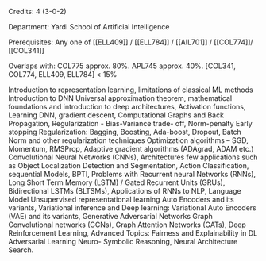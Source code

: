Credits: 4 (3-0-2)

Department: Yardi School of Artificial Intelligence

Prerequisites: Any one of [[ELL409]] / [[ELL784]] / [[AIL701]] / [[COL774]]/ [[COL341]]

Overlaps with: COL775 approx. 80%. APL745 approx. 40%. [COL341, COL774, ELL409, ELL784] < 15%

Introduction to representation learning, limitations of classical ML methods Introduction to DNN Universal approximation theorem, mathematical foundations and introduction to deep architectures, Activation functions, Learning DNN, gradient descent, Computational Graphs and Back Propagation, Regularization - Bias-Variance trade- off, Norm-penalty Early stopping Regularization: Bagging, Boosting, Ada-boost, Dropout, Batch Norm and other regularization techniques Optimization algorithms – SGD, Momentum, RMSProp, Adaptive gradient algorithms (ADAgrad, ADAM etc.) Convolutional Neural Networks (CNNs), Architectures few applications such as Object Localization Detection and Segmentation, Action Classification, sequential Models, BPTI, Problems with Recurrent neural Networks (RNNs), Long Short Term Memory (LSTM) / Gated Recurrent Units (GRUs), Bidirectional LSTMs (BLTSMs), Applications of RNNs to NLP, Language Model Unsupervised representational learning Auto Encoders and its variants, Variational inference and Deep learning: Variational Auto Encoders (VAE) and its variants, Generative Adversarial Networks Graph Convolutional networks (GCNs), Graph Attention Networks (GATs), Deep Reinforcement Learning, Advanced Topics: Fairness and Explainability in DL Adversarial Learning Neuro- Symbolic Reasoning, Neural Architecture Search.